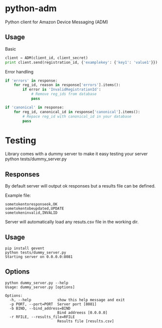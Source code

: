 python-adm
==========

Python client for Amazon Device Messaging (ADM)

Usage
------------
Basic
```python
client = ADM(client_id, client_secret)
print client.send(registration_id, {'examplekey': {'key1': 'value1'}})
```

Error handling
```python
if 'errors' in response:
    for reg_id, reason in response['errors'].items():
        if error is 'InvalidRegistrationId':
            # Remove reg_ids from database
            pass

if 'canonical' in response:
    for reg_id, canonical_id in response['canonical'].items():
        # Repace reg_id with canonical_id in your database
        pass
```

Testing
======================

Library comes with a dummy server to make it easy testing your server
python tests/dummy_server.py

Responses
-------------
By default server will output ok responses but a results file can be defined.

Example file:
```
sometokentoresponseok,OK
sometokentobeupdated,UPDATE
sometokeninvalid,INVALID
```

Server will automatically load any resuts.csv file in the working dir.

Usage
--------------
```
pip install gevent
python tests/dummy_server.py
Starting server on 0.0.0.0:8081
```

Options
--------------
```
python dummy_server.py --help
Usage: dummy_server.py [options]

Options:
  -h, --help            show this help message and exit
  -p PORT, --port=PORT  Server port [8081]
  -b BIND, --bind_address=BIND
                        Bind addreess [0.0.0.0]
  -r RFILE, --results_file=RFILE
                        Results file [results.csv]
```
